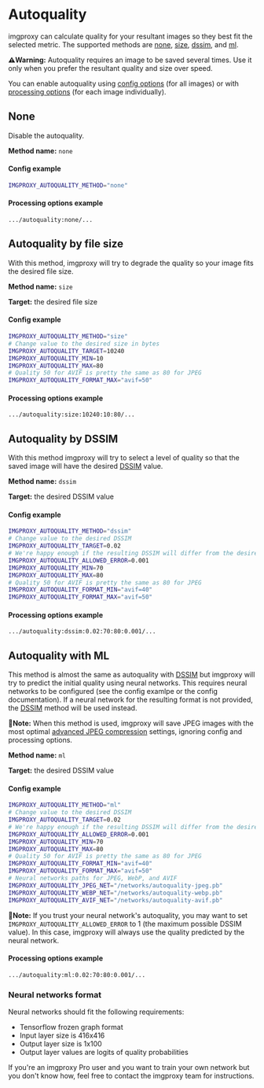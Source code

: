 # Autoquality<i class='badge badge-pro'></i>

imgproxy can calculate quality for your resultant images so they best fit the selected metric. The supported methods are [none](#none), [size](#autoquality-by-file-size), [dssim](#autoquality-by-dssim), and [ml](#autoquality-with-ml).

**⚠️Warning:** Autoquality requires an image to be saved several times. Use it only when you prefer the resultant quality and size over speed.

You can enable autoquality using [config options](configuration.md#autoquality) (for all images) or with [processing options](generating_the_url.md#autoquality) (for each image individually).

## None

Disable the autoquality.

**Method name:** `none`

#### Config example

```bash
IMGPROXY_AUTOQUALITY_METHOD="none"
```

#### Processing options example

```
.../autoquality:none/...
```

## Autoquality by file size

With this method, imgproxy will try to degrade the quality so your image fits the desired file size.

**Method name:** `size`

**Target:** the desired file size

#### Config example

```bash
IMGPROXY_AUTOQUALITY_METHOD="size"
# Change value to the desired size in bytes
IMGPROXY_AUTOQUALITY_TARGET=10240
IMGPROXY_AUTOQUALITY_MIN=10
IMGPROXY_AUTOQUALITY_MAX=80
# Quality 50 for AVIF is pretty the same as 80 for JPEG
IMGPROXY_AUTOQUALITY_FORMAT_MAX="avif=50"
```

#### Processing options example

```
.../autoquality:size:10240:10:80/...
```

## Autoquality by DSSIM

With this method imgproxy will try to select a level of quality so that the saved image will have the desired [DSSIM](https://en.wikipedia.org/wiki/Structural_similarity#Structural_Dissimilarity) value.

**Method name:** `dssim`

**Target:** the desired DSSIM value

#### Config example

```bash
IMGPROXY_AUTOQUALITY_METHOD="dssim"
# Change value to the desired DSSIM
IMGPROXY_AUTOQUALITY_TARGET=0.02
# We're happy enough if the resulting DSSIM will differ from the desired by 0.001
IMGPROXY_AUTOQUALITY_ALLOWED_ERROR=0.001
IMGPROXY_AUTOQUALITY_MIN=70
IMGPROXY_AUTOQUALITY_MAX=80
# Quality 50 for AVIF is pretty the same as 80 for JPEG
IMGPROXY_AUTOQUALITY_FORMAT_MIN="avif=40"
IMGPROXY_AUTOQUALITY_FORMAT_MAX="avif=50"
```

#### Processing options example

```
.../autoquality:dssim:0.02:70:80:0.001/...
```

## Autoquality with ML

This method is almost the same as autoquality with [DSSIM](#autoquality-by-dssim) but imgproxy will try to predict the initial quality using neural networks. This requires neural networks to be configured (see the config examlpe or the config documentation). If a neural network for the resulting format is not provided, the [DSSIM](#autoquality-by-dssim) method will be used instead.

**📝Note:** When this method is used, imgproxy will save JPEG images with the most optimal [advanced JPEG compression](configuration.md#advanced-jpeg-compression) settings, ignoring config and processing options.

**Method name:** `ml`

**Target:** the desired DSSIM value

#### Config example

```bash
IMGPROXY_AUTOQUALITY_METHOD="ml"
# Change value to the desired DSSIM
IMGPROXY_AUTOQUALITY_TARGET=0.02
# We're happy enough if the resulting DSSIM will differ from the desired by 0.001
IMGPROXY_AUTOQUALITY_ALLOWED_ERROR=0.001
IMGPROXY_AUTOQUALITY_MIN=70
IMGPROXY_AUTOQUALITY_MAX=80
# Quality 50 for AVIF is pretty the same as 80 for JPEG
IMGPROXY_AUTOQUALITY_FORMAT_MIN="avif=40"
IMGPROXY_AUTOQUALITY_FORMAT_MAX="avif=50"
# Neural networks paths for JPEG, WebP, and AVIF
IMGPROXY_AUTOQUALITY_JPEG_NET="/networks/autoquality-jpeg.pb"
IMGPROXY_AUTOQUALITY_WEBP_NET="/networks/autoquality-webp.pb"
IMGPROXY_AUTOQUALITY_AVIF_NET="/networks/autoquality-avif.pb"
```

**📝Note:** If you trust your neural network's autoquality, you may want to set `IMGPROXY_AUTOQUALITY_ALLOWED_ERROR` to 1 (the maximum possible DSSIM value). In this case, imgproxy will always use the quality predicted by the neural network.

#### Processing options example

```
.../autoquality:ml:0.02:70:80:0.001/...
```

### Neural networks format

Neural networks should fit the following requirements:
* Tensorflow frozen graph format
* Input layer size is 416x416
* Output layer size is 1x100
* Output layer values are logits of quality probabilities

If you're an imgproxy Pro user and you want to train your own network but you don't know how, feel free to contact the imgproxy team for instructions.
